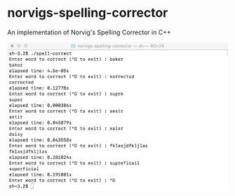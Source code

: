 # norvigs-spelling-corrector
An implementation of Norvig's Spelling Corrector in C++


![alt text](img/spell-correct.png?raw=true)
